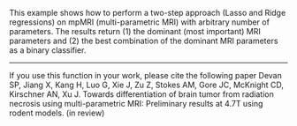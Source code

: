 This example shows how to perform a two-step approach (Lasso and Ridge regressions) on mpMRI (multi-parametric MRI) with arbitrary number of parameters. The results return (1) the dominant (most important) MRI parameters and (2) the best combination of the dominant MRI parameters as a binary classifier. 

----------------------------------------------------------------------------
If you use this function in your work, please cite the following paper
  Devan SP, Jiang X, Kang H, Luo G, Xie J, Zu Z, Stokes AM, Gore JC, McKnight CD, Kirschner AN, Xu J. Towards differentiation of brain tumor from radiation necrosis using multi-parametric MRI: Preliminary results at 4.7T using rodent models. (in review)

